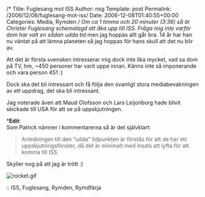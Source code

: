 /*
 Title: Fuglesang mot ISS
 Author: nsg
 Template: post
 Permalink: /2006/12/08/fuglesang-mot-iss/
 Date: 2006-12-08T01:40:55+00:00
 Categories: Media, Rymden
*/
Om ca 1 timma och 20 minuter (3:36) så är Christer Fuglesang schemalagd att åka upp till ISS. Fråga mig inte varför dom har valt en sådan udda tid* men jag hoppas allt går bra. 14 år har han nu väntat på att lämna planeten så jag hoppas för hans skull att det nu blir av.

Att det är första svensken intresserar mig dock inte lika mycket, vad sa dom på TV, hm, ~450 personer har varit uppe innan. Känns inte så imponerande och vara person 451 :) 

Dock ska det bli intressant och få följa den ovanligt stora mediabevakningen av ett uppdrag, det ska bli intressant.

Jag noterade även att Maud Olofsson och Lars Leijonborg hade blivit skickade till USA för att se på uppskjutningen.

***Edit**:  
Som Patrick nämner i kommentarerna så är det självklart:

> Anledningen till den “udda” tidpunkten är förstås för att de har ett uppskjutningsfönster, då det är minimalt med insats att lyfta för att komma till ISS.

Skyller nog på att jag är trött :) 

<img id="image151" src="http://cdn.junkpile.se/2006/12/rocket.gif" alt="rocket.gif" />

:: ISS, Fuglesang, Rymden, Rymdfärja

<small></small>